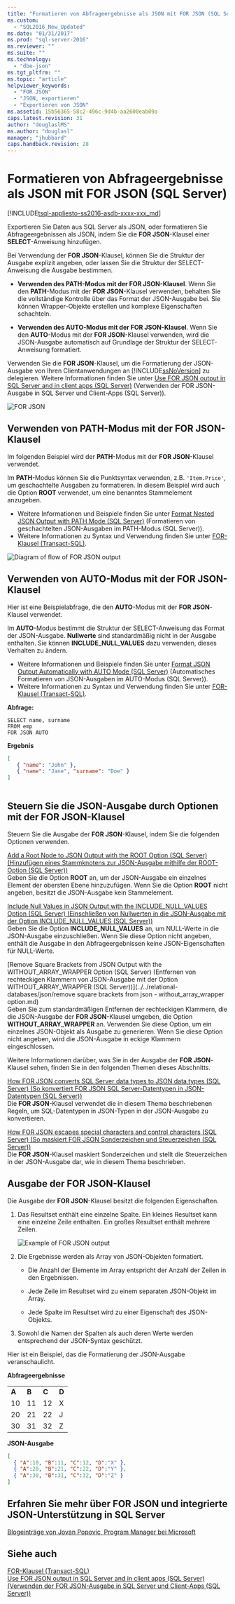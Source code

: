 ```yaml
---
title: "Formatieren von Abfrageergebnisse als JSON mit FOR JSON (SQL Server) | Microsoft Docs"
ms.custom: 
  - "SQL2016_New_Updated"
ms.date: "01/31/2017"
ms.prod: "sql-server-2016"
ms.reviewer: ""
ms.suite: ""
ms.technology: 
  - "dbe-json"
ms.tgt_pltfrm: ""
ms.topic: "article"
helpviewer_keywords: 
  - "FOR JSON"
  - "JSON, exportieren"
  - "Exportieren von JSON"
ms.assetid: 15b56365-58c2-496c-9d4b-aa2600eab09a
caps.latest.revision: 31
author: "douglaslMS"
ms.author: "douglasl"
manager: "jhubbard"
caps.handback.revision: 28
---
```

# Formatieren von Abfrageergebnisse als JSON mit FOR JSON (SQL Server)
[!INCLUDE[tsql-appliesto-ss2016-asdb-xxxx-xxx_md](../../includes/tsql-appliesto-ss2016-asdb-xxxx-xxx-md.md)]

  Exportieren Sie Daten aus SQL Server als JSON, oder formatieren Sie Abfrageergebnissen als JSON, indem Sie die **FOR JSON**-Klausel einer **SELECT**-Anweisung hinzufügen.  
  
 Bei Verwendung der **FOR JSON**-Klausel, können Sie die Struktur der Ausgabe explizit angeben, oder lassen Sie die Struktur der SELECT-Anweisung die Ausgabe bestimmen.  
  
-   **Verwenden des PATH-Modus mit der FOR JSON-Klausel**. Wenn Sie den **PATH**-Modus mit der **FOR JSON**-Klausel verwenden, behalten Sie die vollständige Kontrolle über das Format der JSON-Ausgabe bei. Sie können Wrapper-Objekte erstellen und komplexe Eigenschaften schachteln.  
  
-   **Verwenden des AUTO-Modus mit der FOR JSON-Klausel**. Wenn Sie den **AUTO**-Modus mit der **FOR JSON**-Klausel verwenden, wird die JSON-Ausgabe automatisch auf Grundlage der Struktur der SELECT-Anweisung formatiert.  
  
 Verwenden Sie die **FOR JSON**-Klausel, um die Formatierung der JSON-Ausgabe von Ihren Clientanwendungen an [!INCLUDE[ssNoVersion](../../includes/ssnoversion-md.md)] zu delegieren. Weitere Informationen finden Sie unter [Use FOR JSON output in SQL Server and in client apps &#40;SQL Server&#41;](../../relational-databases/json/use-for-json-output-in-sql-server-and-in-client-apps-sql-server.md) (Verwenden der FOR JSON-Ausgabe in SQL Server und Client-Apps (SQL Server)).  
  
 ![FOR JSON](../../relational-databases/json/media/jsonslides2forjson.png "FOR JSON")  
  
## Verwenden von PATH-Modus mit der FOR JSON-Klausel  
 Im folgenden Beispiel wird der **PATH**-Modus mit der **FOR JSON**-Klausel verwendet.

Im **PATH**-Modus können Sie die Punktsyntax verwenden, z.B. `'Item.Price'`, um geschachtelte Ausgaben zu formatieren. In diesem Beispiel wird auch die Option **ROOT** verwendet, um eine benanntes Stammelement anzugeben.  
-   Weitere Informationen und Beispiele finden Sie unter [Format Nested JSON Output with PATH Mode &#40;SQL Server&#41;](../../relational-databases/json/format-nested-json-output-with-path-mode-sql-server.md) (Formatieren von geschachtelten JSON-Ausgaben im PATH-Modus (SQL Server)).
-   Weitere Informationen zu Syntax und Verwendung finden Sie unter [FOR-Klausel &#40;Transact-SQL&#41;](../Topic/FOR%20Clause%20\(Transact-SQL\).md).  
  
 ![Diagram of flow of FOR JSON output](../../relational-databases/json/media/forjson-example1.png "Diagram of flow of FOR JSON output")  
  
## Verwenden von AUTO-Modus mit der FOR JSON-Klausel  
 Hier ist eine Beispielabfrage, die den **AUTO**-Modus mit der **FOR JSON**-Klausel verwendet.

Im **AUTO**-Modus bestimmt die Struktur der SELECT-Anweisung das Format der JSON-Ausgabe. **Nullwerte** sind standardmäßig nicht in der Ausgabe enthalten. Sie können **INCLUDE_NULL_VALUES** dazu verwenden, dieses Verhalten zu ändern.  
  
-   Weitere Informationen und Beispiele finden Sie unter [Format JSON Output Automatically with AUTO Mode &#40;SQL Server&#41;](../../relational-databases/json/format-json-output-automatically-with-auto-mode-sql-server.md) (Automatisches Formatieren von JSON-Ausgaben im AUTO-Modus (SQL Server)).
-   Weitere Informationen zu Syntax und Verwendung finden Sie unter [FOR-Klausel &#40;Transact-SQL&#41;](../Topic/FOR%20Clause%20\(Transact-SQL\).md).  
  
 **Abfrage:**  
  
```tsql  
SELECT name, surname  
FROM emp  
FOR JSON AUTO  
```  
  
 **Ergebnis**  
  
```json  
[   
   { "name": "John" },  
   { "name": "Jane", "surname": "Doe" }  
]  
  
```  
  
## Steuern Sie die JSON-Ausgabe durch Optionen mit der FOR JSON-Klausel  
 Steuern Sie die Ausgabe der **FOR JSON**-Klausel, indem Sie die folgenden Optionen verwenden.  
  
 [Add a Root Node to JSON Output with the ROOT Option &#40;SQL Server&#41; (Hinzufügen eines Stammknotens zur JSON-Ausgabe mithilfe der ROOT-Option (SQL Server))](../../relational-databases/json/add-a-root-node-to-json-output-with-the-root-option-sql-server.md)  
 Geben Sie die Option **ROOT** an, um der JSON-Ausgabe ein einzelnes Element der obersten Ebene hinzuzufügen. Wenn Sie die Option **ROOT** nicht angeben, besitzt die JSON-Ausgabe kein Stammelement.  
  
 [Include Null Values in JSON Output with the INCLUDE_NULL_VALUES Option &#40;SQL Server&#41; (Einschließen von Nullwerten in die JSON-Ausgabe mit der Option INCLUDE_NULL_VALUES (SQL Server))](../../relational-databases/json/include-null-values-in-json-include-null-values-option.md)  
 Geben Sie die Option **INCLUDE_NULL_VALUES** an, um NULL-Werte in die JSON-Ausgabe einzuschließen. Wenn Sie diese Option nicht angeben, enthält die Ausgabe in den Abfrageergebnissen keine JSON-Eigenschaften für NULL-Werte.  
  
 [Remove Square Brackets from JSON Output with the WITHOUT_ARRAY_WRAPPER Option &#40;SQL Server&#41; (Entfernen von rechteckigen Klammern von JSON-Ausgabe mit der Option WITHOUT_ARRAY_WRAPPER (SQL Server))](../../relational-databases/json/remove square brackets from json - without_array_wrapper option.md)  
 Geben Sie zum standardmäßigen Entfernen der rechteckigen Klammern, die die JSON-Ausgabe der **FOR JSON**-Klausel umgeben, die Option **WITHOUT_ARRAY_WRAPPER** an. Verwenden Sie diese Option, um ein einzelnes JSON-Objekt als Ausgabe zu generieren. Wenn Sie diese Option nicht angeben, wird die JSON-Ausgabe in eckige Klammern eingeschlossen.  
  
 Weitere Informationen darüber, was Sie in der Ausgabe der **FOR JSON**-Klausel sehen, finden Sie in den folgenden Themen dieses Abschnitts.  
  
 [How FOR JSON converts SQL Server data types to JSON data types &#40;SQL Server&#41; (So konvertiert FOR JSON SQL Server-Datentypen in JSON-Datentypen (SQL Server))](../../relational-databases/json/how-for-json-converts-sql-server-data-types-to-json-data-types-sql-server.md)  
 Die **FOR JSON**-Klausel verwendet die in diesem Thema beschriebenen Regeln, um SQL-Datentypen in JSON-Typen in der JSON-Ausgabe zu konvertieren.  
  
 [How FOR JSON escapes special characters and control characters &#40;SQL Server&#41; (So maskiert FOR JSON Sonderzeichen und Steuerzeichen (SQL Server))](../../relational-databases/json/how-for-json-escapes-special-characters-and-control-characters-sql-server.md)  
 Die **FOR JSON**-Klausel maskiert Sonderzeichen und stellt die Steuerzeichen in der JSON-Ausgabe dar, wie in diesem Thema beschrieben.  
  
## Ausgabe der FOR JSON-Klausel  
 Die Ausgabe der **FOR JSON**-Klausel besitzt die folgenden Eigenschaften.  
  
1.  Das Resultset enthält eine einzelne Spalte. Ein kleines Resultset kann eine einzelne Zeile enthalten. Ein großes Resultset enthält mehrere Zeilen.  
  
     ![Example of FOR JSON output](../../relational-databases/json/media/forjson-example2.png "Example of FOR JSON output")  
  
2.  Die Ergebnisse werden als Array von JSON-Objekten formatiert.  
  
    -   Die Anzahl der Elemente im Array entspricht der Anzahl der Zeilen in den Ergebnissen.  
  
    -   Jede Zeile im Resultset wird zu einem separaten JSON-Objekt im Array.  
  
    -   Jede Spalte im Resultset wird zu einer Eigenschaft des JSON-Objekts.  
  
3.  Sowohl die Namen der Spalten als auch deren Werte werden entsprechend der JSON-Syntax geschützt.  
  
 Hier ist ein Beispiel, das die Formatierung der JSON-Ausgabe veranschaulicht.  
  
 **Abfrageergebnisse**  
  
|||||  
|-|-|-|-|  
|**A**|**B**|**C**|**D**|  
|10|11|12|X|  
|20|21|22|J|  
|30|31|32|Z|  
  
 **JSON-Ausgabe**  
  
```json  
[  
  { "A":10, "B":11, "C":12, "D":"X" },  
  { "A":20, "B":21, "C":22, "D":"Y" },  
  { "A":30, "B":31, "C":32, "D":"Z" }  
]  
```  
  
## Erfahren Sie mehr über FOR JSON und integrierte JSON-Unterstützung in SQL Server  
 [Blogeinträge von Jovan Popovic, Program Manager bei Microsoft](http://blogs.msdn.com/b/sqlserverstorageengine/archive/tags/json/)  
  
## Siehe auch  
 [FOR-Klausel &#40;Transact-SQL&#41;](../Topic/FOR%20Clause%20\(Transact-SQL\).md)   
 [Use FOR JSON output in SQL Server and in client apps &#40;SQL Server&#41; (Verwenden der FOR JSON-Ausgabe in SQL Server und Client-Apps (SQL Server))](../../relational-databases/json/use-for-json-output-in-sql-server-and-in-client-apps-sql-server.md)  
  
  